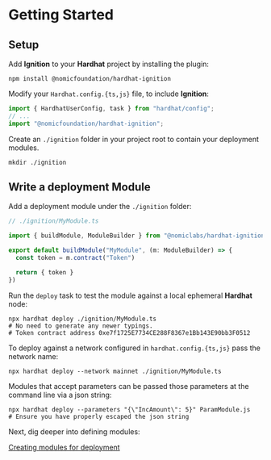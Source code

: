 # Getting Started

## Setup

Add **Ignition** to your **Hardhat** project by installing the plugin:

```shell
npm install @nomicfoundation/hardhat-ignition
```

Modify your `Hardhat.config.{ts,js}` file, to include **Ignition**:

```javascript
import { HardhatUserConfig, task } from "hardhat/config";
// ...
import "@nomicfoundation/hardhat-ignition";
```

Create an `./ignition` folder in your project root to contain your deployment modules.

```shell
mkdir ./ignition
```

## Write a deployment Module

Add a deployment module under the `./ignition` folder:

```typescript
// ./ignition/MyModule.ts

import { buildModule, ModuleBuilder } from "@nomiclabs/hardhat-ignition"

export default buildModule("MyModule", (m: ModuleBuilder) => {
  const token = m.contract("Token")

  return { token }
})
```

Run the `deploy` task to test the module against a local ephemeral **Hardhat** node:

```shell
npx hardhat deploy ./ignition/MyModule.ts
# No need to generate any newer typings.
# Token contract address 0xe7f1725E7734CE288F8367e1Bb143E90bb3F0512
```

To deploy against a network configured in `hardhat.config.{ts,js}` pass the network name:

```shell
npx hardhat deploy --network mainnet ./ignition/MyModule.ts
```

Modules that accept parameters can be passed those parameters at the command line via a json string:

```shell
npx hardhat deploy --parameters "{\"IncAmount\": 5}" ParamModule.js
# Ensure you have properly escaped the json string
```

Next, dig deeper into defining modules:

[Creating modules for deployment](./creating-modules-for-deployment.md)
